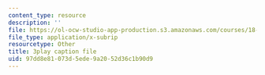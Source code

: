 ```yaml
---
content_type: resource
description: ''
file: https://ol-ocw-studio-app-production.s3.amazonaws.com/courses/18-404j-theory-of-computation-fall-2020/97dd8e81073d5ede9a2052d36c1b90d9_7J1HD9rqEB4.vtt
file_type: application/x-subrip
resourcetype: Other
title: 3play caption file
uid: 97dd8e81-073d-5ede-9a20-52d36c1b90d9
---
```

